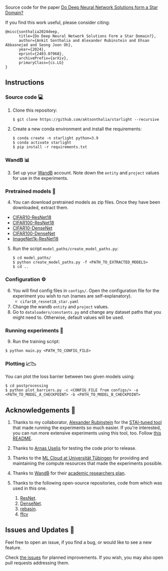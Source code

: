 Source code for the paper [Do Deep Neural Network Solutions form a Star Domain?](https://arxiv.org/abs/2403.07968)

If you find this work useful, please consider citing:

```
@misc{sonthalia2024deep,
      title={Do Deep Neural Network Solutions Form a Star Domain?}, 
      author={Ankit Sonthalia and Alexander Rubinstein and Ehsan Abbasnejad and Seong Joon Oh},
      year={2024},
      eprint={2403.07968},
      archivePrefix={arXiv},
      primaryClass={cs.LG}
}
```

## Instructions

### Source code :computer:

1. Clone this repository:

    ```
    $ git clone https://github.com/aktsonthalia/starlight --recursive
    ```

2. Create a new conda environment and install the requirements:

    ```
    $ conda create -n starlight python=3.9
    $ conda activate starlight
    $ pip install -r requirements.txt
    ```

### WandB :bar_chart:

3. Set up your [WandB](https://wandb.ai) account. Note down the `entity` and `project` values for use in the experiments. 


### Pretrained models :brain:

4. You can download pretrained models as zip files. Once they have been downloaded, extract them.

- [CIFAR10-ResNet18](https://drive.google.com/file/d/1g-TxEGbORtHmxVEefoJtk2yxSf_mHL28/view?usp=drive_link)
- [CIFAR100-ResNet18](https://drive.google.com/file/d/1zTH5_YBM9h4AYfeQWhkJyqXW_14xS38B/view?usp=drive_link)
- [CIFAR10-DenseNet](https://drive.google.com/file/d/1Iqc2Hm7Y5pNYD_0UMNhkGq4SahBHwvQ2/view?usp=sharing)
- [CIFAR100-DenseNet](https://drive.google.com/file/d/1ehiFGtrF-p3MKvHRBFDUA5qzyI0s1GiS/view?usp=sharing)
- [ImageNet1k-ResNet18](https://drive.google.com/file/d/1zeiXwEbTc8Pw91qMwNSbr7hKW1xhgybg/view?usp=sharing)

5. Run the script `model_paths/create_model_paths.py`:
   ```
   $ cd model_paths/
   $ python create_model_paths.py -f <PATH_TO_EXTRACTED_MODELS>
   $ cd ..
   ```

### Configuration :gear:

6. You will find config files in `configs/`. Open the configuration file for the experiment you wish to run (names are self-explanatory).
   - `cifar10_resnet18_star.yaml`
7. Change the wandb `entity` and `project` values.
8.  Go to `dataloaders/constants.py` and change any dataset paths that you might need to. Otherwise, default values will be used.

### Running experiments :test_tube:

9.  Run the training script:
   
   ```
   $ python main.py <PATH_TO_CONFIG_FILE>
   ```

### Plotting :chart_with_upwards_trend::chart_with_downwards_trend:

You can plot the loss barrier between two given models using:

```
$ cd postprocessing
$ python plot_barriers.py -c <CONFIG_FILE from configs/> -a <PATH_TO_MODEL_A_CHECKPOINT> -b <PATH_TO_MODEL_B_CHECKPOINT>
```

## Acknowledgements :clap:

1. Thanks to my collaborator, [Alexander Rubinstein](https://github.com/alexanderRubinstein/) for the [STAI-tuned tool](https://github.com/AlexanderRubinstein/STAI-tuned) that made running the experiments so much easier. If you're interested, you can run more extensive experiments using this tool, too. Follow [this README](README_stuned.md).
   
2. Thanks to [Arnas Uselis](https://github.com/oshapio/) for testing the code prior to release.

3. Thanks to the [ML Cloud at Universität Tübingen](https://portal.mlcloud.uni-tuebingen.de/) for providing and maintaining the compute resources that made the experiments possible.

4. Thanks to [WandB](https://wandb.ai) for their [academic researchers plan](https://wandb.ai/site/research).

5. Thanks to the following open-source repositories, code from which was used in this one.
   1. [ResNet](https://github.com/kuangliu/pytorch-cifar/blob/master/models/resnet.py).
   2. [DenseNet](https://github.com/andreasveit/densenet-pytorch/blob/master/densenet.py).
   3. [rebasin](https://pypi.org/project/rebasin/).
   4. [ffcv](https://github.com/libffcv/ffcv)

## Issues and Updates 🔧

Feel free to open an issue, if you find a bug, or would like to see a new feature.

Check [the issues](https://github.com/aktsonthalia/starlight/labels/enhancement) for planned improvements. If you wish, you may also open pull requests addressing them.

